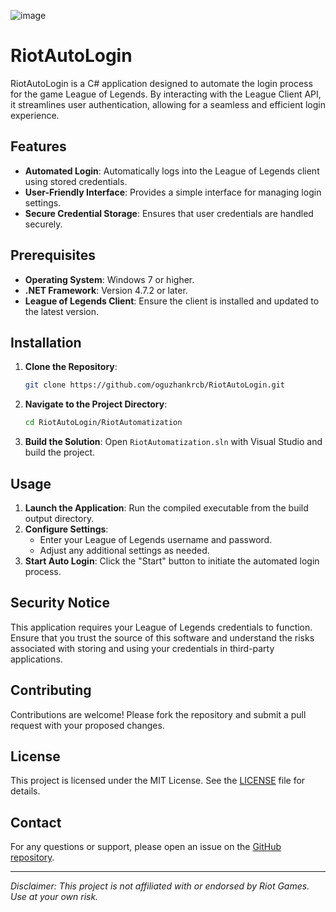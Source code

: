 ![image](https://github.com/user-attachments/assets/8e289100-18b7-4ab6-ba29-9a456a187cfa)

# RiotAutoLogin

RiotAutoLogin is a C# application designed to automate the login process for the game League of Legends. By interacting with the League Client API, it streamlines user authentication, allowing for a seamless and efficient login experience.

## Features

- **Automated Login**: Automatically logs into the League of Legends client using stored credentials.
- **User-Friendly Interface**: Provides a simple interface for managing login settings.
- **Secure Credential Storage**: Ensures that user credentials are handled securely.

## Prerequisites

- **Operating System**: Windows 7 or higher.
- **.NET Framework**: Version 4.7.2 or later.
- **League of Legends Client**: Ensure the client is installed and updated to the latest version.

## Installation

1. **Clone the Repository**:
   ```bash
   git clone https://github.com/oguzhankrcb/RiotAutoLogin.git
   ```
2. **Navigate to the Project Directory**:
   ```bash
   cd RiotAutoLogin/RiotAutomatization
   ```
3. **Build the Solution**:
   Open `RiotAutomatization.sln` with Visual Studio and build the project.

## Usage

1. **Launch the Application**:
   Run the compiled executable from the build output directory.
2. **Configure Settings**:
   - Enter your League of Legends username and password.
   - Adjust any additional settings as needed.
3. **Start Auto Login**:
   Click the "Start" button to initiate the automated login process.

## Security Notice

This application requires your League of Legends credentials to function. Ensure that you trust the source of this software and understand the risks associated with storing and using your credentials in third-party applications.

## Contributing

Contributions are welcome! Please fork the repository and submit a pull request with your proposed changes.

## License

This project is licensed under the MIT License. See the [LICENSE](LICENSE) file for details.

## Contact

For any questions or support, please open an issue on the [GitHub repository](https://github.com/oguzhankrcb/RiotAutoLogin/issues).

---

*Disclaimer: This project is not affiliated with or endorsed by Riot Games. Use at your own risk.*
